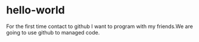 # hello-world
For the first time contact to github
I want to program with my friends.We are going to use github to managed code.
